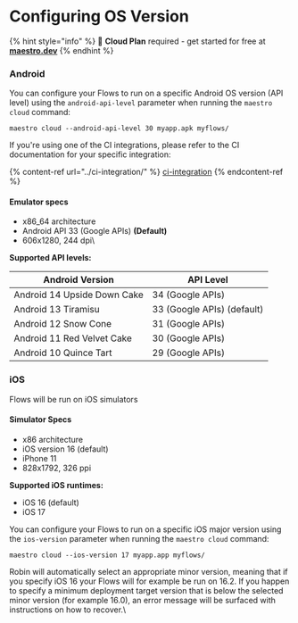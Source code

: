 # Configuring OS Version

{% hint style="info" %}
🚀 **Cloud Plan** required - get started for free at [**maestro.dev**](https://www.maestro.dev/)
{% endhint %}

### Android

You can configure your Flows to run on a specific Android OS version (API level) using the `android-api-level` parameter when running the `maestro cloud` command:

```
maestro cloud --android-api-level 30 myapp.apk myflows/
```

If you're using one of the CI integrations, please refer to the CI documentation for your specific integration:

{% content-ref url="../ci-integration/" %}
[ci-integration](../ci-integration/)
{% endcontent-ref %}

#### Emulator specs

* x86\_64 architecture
* Android API 33 (Google APIs) **(Default)**
* 606x1280, 244 dpi\


**Supported API levels:**

| Android Version             | API Level                  |
| --------------------------- | -------------------------- |
| Android 14 Upside Down Cake | 34 (Google APIs)           |
| Android 13 Tiramisu         | 33 (Google APIs) (default) |
| Android 12 Snow Cone        | 31 (Google APIs)           |
| Android 11 Red Velvet Cake  | 30 (Google APIs)           |
| Android 10 Quince Tart      | 29 (Google APIs)           |

### iOS

Flows will be run on iOS simulators&#x20;

#### Simulator Specs

* x86 architecture
* iOS version 16 (default)
* iPhone 11
* 828x1792, 326 ppi

**Supported iOS runtimes:**

* iOS 16 (default)
* iOS 17

You can configure your Flows to run on a specific iOS major version using the `ios-version` parameter when running the `maestro cloud` command:

```
maestro cloud --ios-version 17 myapp.app myflows/
```

Robin will automatically select an appropriate minor version, meaning that if you specify iOS 16 your Flows will for example be run on 16.2. If you happen to specify a minimum deployment target version that is below the selected minor version (for example 16.0), an error message will be surfaced with instructions on how to recover.\
